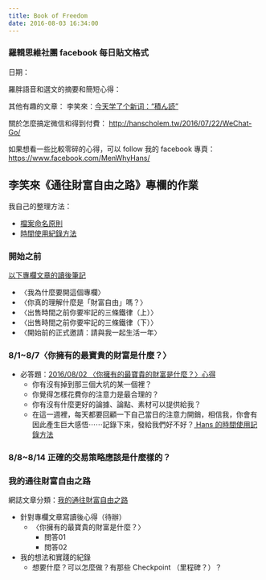 ```yaml
---
title: Book of Freedom
date: 2016-08-03 16:34:00
---
```


### 羅輯思維社團 facebook 每日貼文格式

日期：


羅胖語音和選文的摘要和簡短心得：


其他有趣的文章：
李笑來：[今天学了个新词：“積ん読”](http://mp.weixin.qq.com/s?__biz=MzAxNzI4MTMwMw==&mid=2651630109&idx=1&sn=6f473a7d1404d27653597260aa5315e8#rd)

關於怎麼搞定微信和得到付費：
http://hanscholem.tw/2016/07/22/WeChat-Go/

如果想看一些比較零碎的心得，可以 follow 我的 facebook 專頁：
https://www.facebook.com/MenWhyHans/


## 李笑來《通往財富自由之路》專欄的作業

我自己的整理方法：
- [檔案命名原則](/2016/08/03/BOF-M000/)
- [時間使用紀錄方法](/2016/08/03/BOF-M001-Time-Track/)


### 開始之前

[以下專欄文章的讀後筆記](http://hanscholem.tw/2016/08/05/BOF-X000-Before-the-Column-Start/)
- 〈我為什麼要開這個專欄〉
- 〈你真的理解什麼是「財富自由」嗎？〉
- 〈出售時間之前你要牢記的三條鐵律（上）〉
- 〈出售時間之前你要牢記的三條鐵律（下）〉
- 〈開始前的正式邀請：請與我一起生活一年〉


### 8/1~8/7〈你擁有的最寶貴的財富是什麼？〉

- 必答題：[2016/08/02 〈你擁有的最寶貴的財富是什麼？〉心得](/2016/08/02/20160801-What-is-Most-Precious-for-You/)
    - 你有沒有掉到那三個大坑的某一個裡？
    - 你覺得怎樣花費你的注意力是最合理的？
    - 你有沒有什麼更好的論據、論點、素材可以提供給我？
    - 在這一週裡，每天都要回顧一下自己當日的注意力開銷，相信我，你會有因此產生巨大感悟⋯⋯記錄下來，發給我們好不好？[ Hans 的時間使用記錄方法](/2016/08/03/BOF-M001-Time-Track/)


### 8/8~8/14 正確的交易策略應該是什麼樣的？



### 我的通往財富自由之路

網誌文章分類：[我的通往財富自由之路](/categories/我的通往財富自由之路/)

- 針對專欄文章寫讀後心得（待辦）
    - 〈你擁有的最寶貴的財富是什麼？〉
        - 問答01
        - 問答02
- 我的想法和實踐的紀錄
    - 想要什麼？可以怎麼做？有那些 Checkpoint （里程碑？）？
